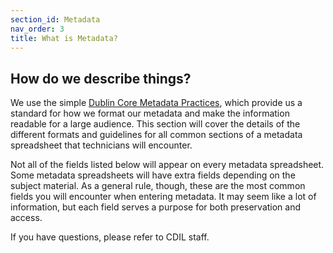 ```yaml
---
section_id: Metadata
nav_order: 3
title: What is Metadata?
---
```


## How do we describe things?

We use the simple [Dublin Core Metadata Practices](https://en.wikipedia.org/wiki/Dublin_Core), which provide us a standard for how we format our metadata and make the information readable for a large audience. This section will cover the details of the different formats and guidelines for all common sections of a metadata spreadsheet that technicians will encounter. 

Not all of the fields listed below will appear on every metadata spreadsheet. Some metadata spreadsheets will have extra fields depending on the subject material. As a general rule, though, these are the most common fields you will encounter when entering metadata. It may seem like a lot of information, but each field serves a purpose for both preservation and access.

If you have questions, please refer to CDIL staff.